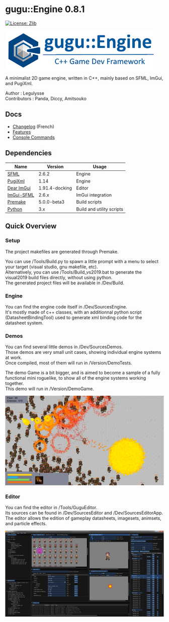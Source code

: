 # gugu::Engine 0.8.1
[![License: Zlib](https://img.shields.io/badge/License-Zlib-lightgrey.svg)](https://opensource.org/licenses/Zlib)

![gugu::Engine Logo Title](./Docs/Logos/Gugu-logo-title.png)

A minimalist 2D game engine, written in C++, mainly based on SFML, ImGui, and PugiXml.

Author : Legulysse  
Contributors : Panda, Diccy, Amitsouko

## Docs

- [Changelog](./Docs/ProjectHistory.md) (French)  
- [Features](./Docs/Features.md)  
- [Console Commands](./Docs/Commands.md)  

## Dependencies

| Name | Version | Usage |
|---|---|---|
| [SFML](https://github.com/SFML/SFML) |  2.6.2 | Engine |
| [PugiXml](https://github.com/zeux/pugixml) | 1.14 | Engine |
| [Dear ImGui](https://github.com/ocornut/imgui) | 1.91.4-docking | Editor |
| [ImGui-SFML](https://github.com/SFML/imgui-sfml) | 2.6.x | ImGui integration |
| [Premake](https://github.com/premake/premake-core) | 5.0.0-beta3 | Build scripts |
| [Python](https://www.python.org/) | 3.x | Build and utility scripts |

## Quick Overview

### Setup

The project makefiles are generated through Premake.  

You can use /Tools/Build.py to spawn a little prompt with a menu to select your target (visual studio, gnu makefile, etc).  
Alternatively, you can use /Tools/Build_vs2019.bat to generate the visual2019 build files directly, without using python.  
The generated project files will be available in /Dev/Build.  

### Engine

You can find the engine code itself in /Dev/SourcesEngine.  
It's mostly made of c++ classes, with an additionnal python script (DatasheetBindingTool) used to generate xml binding code for the datasheet system.  

### Demos

You can find several little demos in /Dev/SourcesDemos.  
Those demos are very small unit cases, showing individual engine systems at work.  
Once compiled, most of them will run in /Version/DemoTests.  

The demo Game is a bit bigger, and is aimed to become a sample of a fully functional mini roguelike, to show all of the engine systems working together.  
This demo will run in /Version/DemoGame.  

![Demo Screenshot](./Docs/Pictures/DemoGame_03.png)

### Editor

You can find the editor in /Tools/GuguEditor.  
Its sources can be found in /Dev/SourcesEditor and /Dev/SourcesEditorApp.  
The editor allows the edition of gameplay datasheets, imagesets, animsets, and particle effects.  

![Editor Screenshot](./Docs/Pictures/Editor_02.png)
